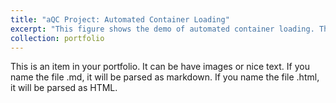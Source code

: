 ```yaml
---
title: "aQC Project: Automated Container Loading"
excerpt: "This figure shows the demo of automated container loading. This work has been accepted by IROS 2024. <br/><img src='/images/Yard_Crane_Loading.png'>"
collection: portfolio
---
```


This is an item in your portfolio. It can be have images or nice text. If you name the file .md, it will be parsed as markdown. If you name the file .html, it will be parsed as HTML. 
